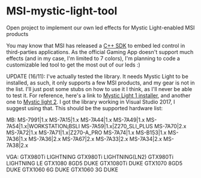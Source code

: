 # MSI-mystic-light-tool

Open project to implement our own led effects for Mystic Light-enabled MSI products

You may know that MSI has released a [C++ SDK](https://msi.com/Landing/mystic-light-motherboard#extension) to embed led control in third-parties applications. As the official Gaming App doesn't support much effects (and in my case, I'm limited to 7 colors), I'm planning to code a customizable led tool to get the most out of our leds :)

UPDATE (16/11): I've actually tested the library. It needs Mystic Light to be installed, as such, it only supports a few MSI products, and my gear is not in the list. I'll just post some stubs on how to use it I think, as I'll never be able to test it.
For reference, here's a link to [Mystic Light 1 installer](http://download.msi.com/uti_exe/Mystic_Light.zip), and another one to [Mystic light 2](http://download.msi.com/uti_exe/Mystic_Light_2.zip). 
I got the library working in Visual Studio 2017, I suggest using that.
This should be the supported hardware list:

MB:
	MS-7991|1.x
	MS-7A15|1.x
	MS-7A44|1.x
	MS-7A49|1.x
	MS-7A54|1.x|WORKSTATION¡BSLI
	MS-7A59|1.x|Z270_SLI_PLUS
	MS-7A70|2.x
	MS-7A72|1.x
	MS-7A71|1.x|Z270-A_PRO
	MS-7A74|1.x
	MS-B153|1.x
	MS-7A36|1.x
	MS-7A36|2.x
	MS-7A67|2.x
	MS-7A33|2.x
	MS-7A34|2.x
	MS-7A38|2.x

VGA:
	GTX980Ti LIGHTNING
	GTX980Ti LIGHTNING(LN2)
	GTX980Ti LIGHTNING LE
	GTX1080 8GD5 DUKE
	GTX1080Ti DUKE
	GTX1070 8GD5 DUKE
	GTX1060 6G DUKE
	GTX1060 3G DUKE
